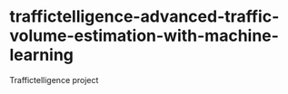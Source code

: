 # traffictelligence-advanced-traffic-volume-estimation-with-machine-learning
Traffictelligence project 
